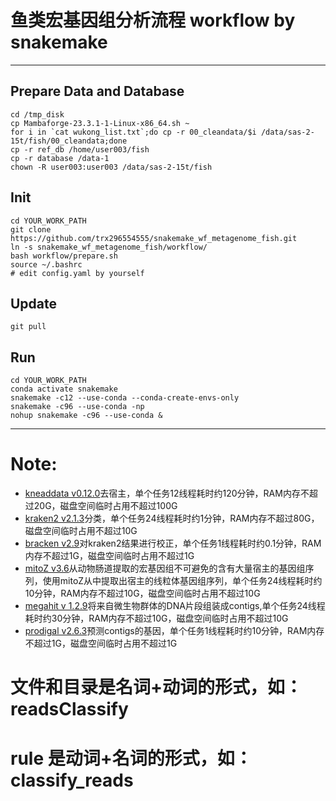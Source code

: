 # 鱼类宏基因组分析流程 workflow by snakemake
---
## Prepare Data and Database

```shell
cd /tmp_disk
cp Mambaforge-23.3.1-1-Linux-x86_64.sh ~
for i in `cat wukong_list.txt`;do cp -r 00_cleandata/$i /data/sas-2-15t/fish/00_cleandata;done
cp -r ref_db /home/user003/fish
cp -r database /data-1
chown -R user003:user003 /data/sas-2-15t/fish
```

## Init

```shell
cd YOUR_WORK_PATH
git clone https://github.com/trx296554555/snakemake_wf_metagenome_fish.git
ln -s snakemake_wf_metagenome_fish/workflow/
bash workflow/prepare.sh
source ~/.bashrc
# edit config.yaml by yourself
```

## Update

```shell
git pull
```

## Run

```shell
cd YOUR_WORK_PATH
conda activate snakemake
snakemake -c12 --use-conda --conda-create-envs-only
snakemake -c96 --use-conda -np
nohup snakemake -c96 --use-conda &
```

---
# Note:
- [kneaddata v0.12.0](https://github.com/biobakery/biobakery/wiki/kneaddata)去宿主，单个任务12线程耗时约120分钟，RAM内存不超过20G，磁盘空间临时占用不超过100G
- [kraken2 v2.1.3](https://github.com/DerrickWood/kraken2/wiki/Manual)分类，单个任务24线程耗时约1分钟，RAM内存不超过80G，磁盘空间临时占用不超过10G
- [bracken v2.9](https://github.com/jenniferlu717/Bracken)对kraken2结果进行校正，单个任务1线程耗时约0.1分钟，RAM内存不超过1G，磁盘空间临时占用不超过1G
- [mitoZ v3.6](https://github.com/linzhi2013/MitoZ/wiki)从动物肠道提取的宏基因组不可避免的含有大量宿主的基因组序列，使用mitoZ从中提取出宿主的线粒体基因组序列，单个任务24线程耗时约10分钟，RAM内存不超过10G，磁盘空间临时占用不超过10G
- [megahit v 1.2.9](https://github.com/voutcn/megahit/wiki)将来自微生物群体的DNA片段组装成contigs,单个任务24线程耗时约30分钟，RAM内存不超过10G，磁盘空间临时占用不超过10G
- [prodigal v2.6.3](https://github.com/hyattpd/Prodigal/wiki)预测contigs的基因，单个任务1线程耗时约10分钟，RAM内存不超过1G，磁盘空间临时占用不超过1G


# 文件和目录是名词+动词的形式，如：readsClassify
# rule 是动词+名词的形式，如：classify_reads